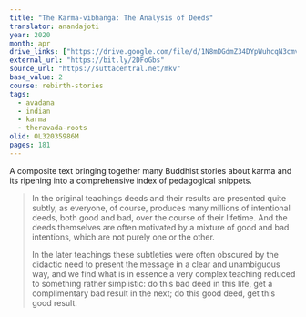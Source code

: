 ```yaml
---
title: "The Karma-vibhaṅga: The Analysis of Deeds"
translator: anandajoti
year: 2020
month: apr
drive_links: ["https://drive.google.com/file/d/1N8mDGdmZ34DYpWuhcqN3cmv0pLGN6mgy/view?usp=drivesdk", "https://drive.google.com/file/d/1w9m6mU7pvCJbe1VuWiKELjg95rKM2mjF/view?usp=drivesdk"]
external_url: "https://bit.ly/2DFoGbs"
source_url: "https://suttacentral.net/mkv"
base_value: 2
course: rebirth-stories
tags:
  - avadana
  - indian
  - karma
  - theravada-roots
olid: OL32035986M
pages: 181
---
```


A composite text bringing together many Buddhist stories about karma and its ripening into a comprehensive index of pedagogical snippets.

> In the original teachings deeds and their results are presented quite subtly, as everyone, of course, produces many millions of intentional deeds, both good and bad, over the course of their lifetime. And the deeds themselves are often motivated by a mixture of good and bad intentions, which are not purely one or the other.
> 
> In the later teachings these subtleties were often obscured by the didactic need to present the message in a clear and unambiguous way, and we find what is in essence a very complex teaching reduced to something rather simplistic: do this bad deed in this life, get a complimentary bad result in the next; do this good deed, get this good result.
